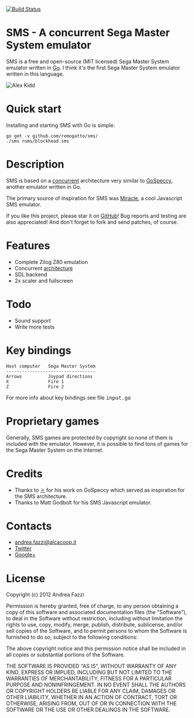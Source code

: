 [![Build Status](https://drone.io/github.com/remogatto/sms/status.png)](https://drone.io/github.com/remogatto/sms/latest)

# SMS - A concurrent Sega Master System emulator

SMS is a free and open-source (MIT licensed) Sega Master System emulator written in
[Go](http://golang.org). I think it's the first Sega Master System emulator written
in this language.

![Alex Kidd](http://remogatto.github.com/images/alex.png)

# Quick start

Installing and starting SMS with Go is simple:

    go get -v github.com/remogatto/sms/
    ./sms roms/blockhead.sms

# Description

SMS is based on a
[concurrent](http://github.com/remogatto/gospeccy/wiki/Architecture)
architecture very similar to
[GoSpeccy](http://github.com/remogatto/gospeccy), another emulator
written in Go.

The primary source of inspiration for SMS was
[Miracle](http://xania.org/miracle/miracle.html), a cool
Javascript SMS emulator.

If you like this project, please star it on
[GitHub](http://github.com/remogatto/sms)! Bug reports and testing are
also appreciated! And don't forget to fork and send patches, of
course.

# Features

* Complete Zilog Z80 emulation
* Concurrent [architecture](http://github.com/remogatto/gospeccy/wiki/Architecture)
* SDL backend
* 2x scaler and fullscreen

# Todo

* Sound support
* Write more tests

# Key bindings

    Host computer   Sega Master System
    ----------------------------------
    Arrows          Joypad directions
    X               Fire 1
    Z               Fire 2

For more info about key bindings see file <tt>input.go</tt>

# Proprietary games

Generally, SMS games are protected by copyright so none of them
is included with the emulator. However, it is possible to find tons of games
for the Sega Master System on the Internet.

# Credits

* Thanks to [⚛](http://github.com/0xe2-0x9a-0x9b) for his work on
  GoSpeccy which served as inspiration for the SMS architecture.
* Thanks to Matt Godbolt for his SMS Javascript emulator.

# Contacts

* andrea.fazzi@alcacoop.it
* [Twitter](http://twitter.com/remogatto)
* [Google+](https://plus.google.com/u/0/100271912081202470197/posts/p/pub)

# License

Copyright (c) 2012 Andrea Fazzi

Permission is hereby granted, free of charge, to any person obtaining
a copy of this software and associated documentation files (the
"Software"), to deal in the Software without restriction, including
without limitation the rights to use, copy, modify, merge, publish,
distribute, sublicense, and/or sell copies of the Software, and to
permit persons to whom the Software is furnished to do so, subject to
the following conditions:

The above copyright notice and this permission notice shall be
included in all copies or substantial portions of the Software.

THE SOFTWARE IS PROVIDED "AS IS", WITHOUT WARRANTY OF ANY KIND,
EXPRESS OR IMPLIED, INCLUDING BUT NOT LIMITED TO THE WARRANTIES OF
MERCHANTABILITY, FITNESS FOR A PARTICULAR PURPOSE AND
NONINFRINGEMENT. IN NO EVENT SHALL THE AUTHORS OR COPYRIGHT HOLDERS BE
LIABLE FOR ANY CLAIM, DAMAGES OR OTHER LIABILITY, WHETHER IN AN ACTION
OF CONTRACT, TORT OR OTHERWISE, ARISING FROM, OUT OF OR IN CONNECTION
WITH THE SOFTWARE OR THE USE OR OTHER DEALINGS IN THE SOFTWARE.

